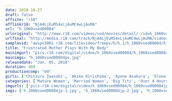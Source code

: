 ```yaml
---
date: 2018-10-27
draft: false
affsite: "r18"
afflinkr18: "NjA4LjEuMS4xLjAuMC4wLjAuMA"
url: "h_1060vsed00084"
urloriginal: "http://www.r18.com/videos/vod/movies/detail/-/id=h_1060vsed00084"
urlfinal: "http://media.r18.com/track/NjA4LjEuMS4xLjAuMC4wLjAuMA/videos/vod/movies/detail/-/id=h_1060vsed00084"
samplevid: "awspv3001.r18.com/litevideo/freepv/h/h_1/h_1060vsed00084/h_1060vsed00084_dmb_w.mp4"
title: "Frustrated Mother Plays With My Body"
mainimgurl: "pics.r18.com/digital/video/h_1060vsed00084/h_1060vsed00084ps.jpg"
mainimgs: "h_1060vsed00084ps.jpg"
releasedate: "Jan. 05, 2018"
duration: 480
productioncomp: "69"
girls: ['Chitzuru Iwasaki', 'Akiko Kirishima', 'Ayane Asakura', 'Elena Tachibana', 'Sakiko Mihara', 'Kiyomi Yoshizawa (Miyuki Tamura)', 'Mineko Takigawa', 'Kyoko Aoyama', 'Fujiko Minegishi']
categories: ['Mature Woman', 'Married Woman', 'Big Tits', 'Over 4 Hours']
imgurls: ['pics.r18.com/digital/video/h_1060vsed00084/h_1060vsed00084jp-1.jpg', 'pics.r18.com/digital/video/h_1060vsed00084/h_1060vsed00084jp-2.jpg', 'pics.r18.com/digital/video/h_1060vsed00084/h_1060vsed00084jp-3.jpg', 'pics.r18.com/digital/video/h_1060vsed00084/h_1060vsed00084jp-4.jpg', 'pics.r18.com/digital/video/h_1060vsed00084/h_1060vsed00084jp-5.jpg', 'pics.r18.com/digital/video/h_1060vsed00084/h_1060vsed00084jp-6.jpg', 'pics.r18.com/digital/video/h_1060vsed00084/h_1060vsed00084jp-7.jpg', 'pics.r18.com/digital/video/h_1060vsed00084/h_1060vsed00084jp-8.jpg', 'pics.r18.com/digital/video/h_1060vsed00084/h_1060vsed00084jp-9.jpg', 'pics.r18.com/digital/video/h_1060vsed00084/h_1060vsed00084jp-10.jpg', 'pics.r18.com/digital/video/h_1060vsed00084/h_1060vsed00084jp-11.jpg', 'pics.r18.com/digital/video/h_1060vsed00084/h_1060vsed00084jp-12.jpg', 'pics.r18.com/digital/video/h_1060vsed00084/h_1060vsed00084jp-13.jpg', 'pics.r18.com/digital/video/h_1060vsed00084/h_1060vsed00084jp-14.jpg', 'pics.r18.com/digital/video/h_1060vsed00084/h_1060vsed00084jp-15.jpg', 'pics.r18.com/digital/video/h_1060vsed00084/h_1060vsed00084jp-16.jpg', 'pics.r18.com/digital/video/h_1060vsed00084/h_1060vsed00084jp-17.jpg', 'pics.r18.com/digital/video/h_1060vsed00084/h_1060vsed00084jp-18.jpg', 'pics.r18.com/digital/video/h_1060vsed00084/h_1060vsed00084jp-19.jpg', 'pics.r18.com/digital/video/h_1060vsed00084/h_1060vsed00084jp-20.jpg']
imgs: ['h_1060vsed00084jp-1.jpg', 'h_1060vsed00084jp-2.jpg', 'h_1060vsed00084jp-3.jpg', 'h_1060vsed00084jp-4.jpg', 'h_1060vsed00084jp-5.jpg', 'h_1060vsed00084jp-6.jpg', 'h_1060vsed00084jp-7.jpg', 'h_1060vsed00084jp-8.jpg', 'h_1060vsed00084jp-9.jpg', 'h_1060vsed00084jp-10.jpg', 'h_1060vsed00084jp-11.jpg', 'h_1060vsed00084jp-12.jpg', 'h_1060vsed00084jp-13.jpg', 'h_1060vsed00084jp-14.jpg', 'h_1060vsed00084jp-15.jpg', 'h_1060vsed00084jp-16.jpg', 'h_1060vsed00084jp-17.jpg', 'h_1060vsed00084jp-18.jpg', 'h_1060vsed00084jp-19.jpg', 'h_1060vsed00084jp-20.jpg']
---
```

